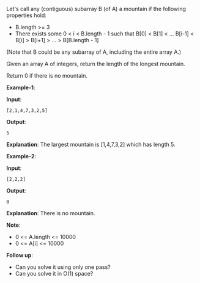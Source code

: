 Let's call any (contiguous) subarray B (of A) a mountain if the following properties hold:

 * B.length >= 3
 * There exists some 0 < i < B.length - 1 such that B[0] < B[1] < ... B[i-1] < B[i] > B[i+1] > ... > B[B.length - 1]

(Note that B could be any subarray of A, including the entire array A.)

Given an array A of integers, return the length of the longest mountain. 

Return 0 if there is no mountain.

**Example-1**:

**Input**: 

    [2,1,4,7,3,2,5]
    
**Output**: 

    5

**Explanation**: The largest mountain is [1,4,7,3,2] which has length 5.

**Example-2**:

**Input**: 

    [2,2,2]

**Output**: 

    0

**Explanation**: There is no mountain.

**Note**:

 * 0 <= A.length <= 10000
 * 0 <= A[i] <= 10000

**Follow up**:

 * Can you solve it using only one pass?
 * Can you solve it in O(1) space?
